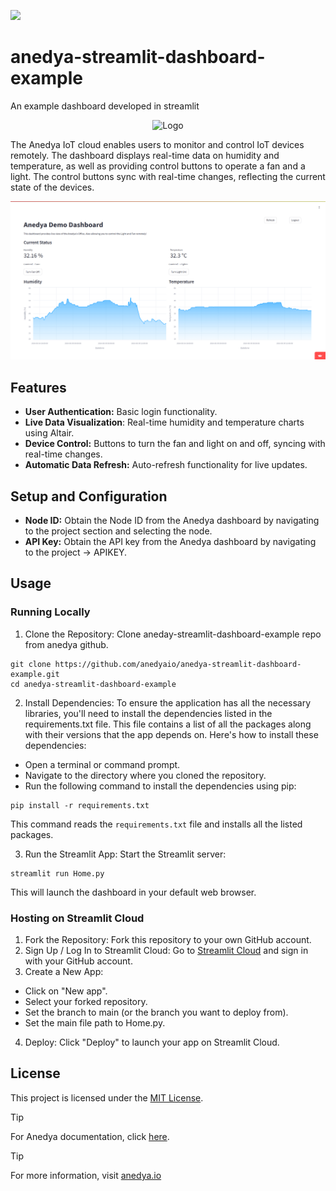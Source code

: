 [<img src="https://img.shields.io/badge/Anedya-Documentation-blue?style=for-the-badge">](https://docs.anedya.io?utm_source=github&utm_medium=link&utm_campaign=github-examples&utm_content=streamlit-dashboard)

# anedya-streamlit-dashboard-example
An example dashboard developed in streamlit

<p align="center">
    <img src="https://cdn.anedya.io/anedya_black_banner.png" alt="Logo">
</p>
The Anedya IoT cloud enables users to monitor and control IoT devices remotely. The dashboard displays real-time data on humidity and temperature, as well as providing control buttons to operate a fan and a light. The control buttons sync with real-time changes, reflecting the current state of the devices. 


![Demo Dashboard](./docs/anedya_dashboard.png)

## Features
- **User Authentication:** Basic login functionality.
- **Live Data Visualization**: Real-time humidity and temperature charts using Altair.
- **Device Control:** Buttons to turn the fan and light on and off, syncing with real-time changes.
- **Automatic Data Refresh:** Auto-refresh functionality for live updates.

## Setup and Configuration
- **Node ID:** Obtain the Node ID from the Anedya dashboard by navigating to the project section and selecting the node.
- **API Key:** Obtain the API key from the Anedya dashboard by navigating to the project -> APIKEY.

## Usage

### Running Locally
1. Clone the Repository:
Clone aneday-streamlit-dashboard-example repo from anedya github.
```
git clone https://github.com/anedyaio/anedya-streamlit-dashboard-example.git
cd anedya-streamlit-dashboard-example

```
2. Install Dependencies:
To ensure the application has all the necessary libraries, you'll need to install the dependencies listed in the requirements.txt file. This file contains a list of all the packages along with their versions that the app depends on.
Here's how to install these dependencies:
- Open a terminal or command prompt.
- Navigate to the directory where you cloned the repository.
- Run the following command to install the dependencies using pip:
```
pip install -r requirements.txt
```
This command reads the `requirements.txt` file and installs all the listed packages.

3. Run the Streamlit App:
Start the Streamlit server:
```
streamlit run Home.py

```
This will launch the dashboard in your default web browser.

### Hosting on Streamlit Cloud

1. Fork the Repository:
Fork this repository to your own GitHub account.
2. Sign Up / Log In to Streamlit Cloud:
Go to [Streamlit Cloud](https://streamlit.io/cloud) and sign in with your GitHub account.
3. Create a New App:
- Click on "New app".
- Select your forked repository.
- Set the branch to main (or the branch you want to deploy from).
- Set the main file path to Home.py.
4. Deploy:
Click "Deploy" to launch your app on Streamlit Cloud.

## License

This project is licensed under the [MIT License](https://github.com/anedyaio/anedya-example-nodemcu/blob/main/LICENSE).

>[!TIP]
>For Anedya documentation, click [here](https://docs.anedya.io/?utm_source=github&utm_medium=link&utm_campaign=github-examples&utm_content=streamlit-dashboard).

>[!TIP]
> For more information, visit [anedya.io](https://anedya.io/?utm_source=github&utm_medium=link&utm_campaign=github-examples&utm_content=streamlit-dashboard)
 
